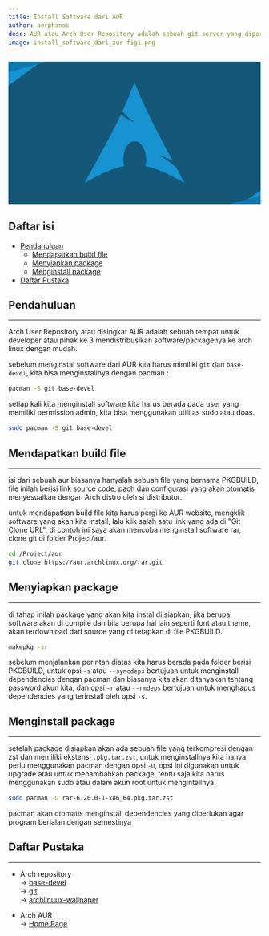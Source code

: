 ```yaml
---
title: Install Software dari AUR
author: aerphanas
desc: AUR atau Arch User Repository adalah sebuah git server yang diperuntukan untuk pengguna Arch linux untuk membagikan/mendistribusikan software mereka ke sesama pengguna.
image: install_software_dari_aur-fig1.png
---
```


![archlinux-wallpaper conference](/images/install_software_dari_aur-fig1.png "archlinux-wallpaper conference")

## Daftar isi

- [Pendahuluan](#pendahuluan)
  - [Mendapatkan build file](#mendapatkan-build-file)
  - [Menyiapkan package](#menyiapkan-package)
  - [Menginstall package](#menginstall-package)
- [Daftar Pustaka](#daftar-pustaka)

## Pendahuluan

---

Arch User Repository atau disingkat AUR adalah sebuah tempat untuk developer atau pihak ke 3 mendistribusikan software/packagenya ke arch linux dengan mudah.

sebelum menginstal software dari AUR kita harus mimiliki ```git``` dan ```base-devel```, kita bisa menginstallnya dengan pacman :

```sh
pacman -S git base-devel
```

setiap kali kita menginstall software kita harus berada pada user yang memiliki permission admin, kita bisa menggunakan utilitas sudo atau doas.

```sh
sudo pacman -S git base-devel
```

## Mendapatkan build file

---

isi dari sebuah aur biasanya hanyalah sebuah file yang bernama PKGBUILD, file inilah berisi link source code, pach dan configurasi yang akan otomatis menyesuaikan dengan Arch distro oleh si distributor.

untuk mendapatkan build file kita harus pergi ke AUR website, mengklik software yang akan kita install, lalu klik salah satu link yang ada di "Git Clone URL", di contoh ini saya akan mencoba menginstall software rar, clone git di folder Project/aur.

```sh
cd /Project/aur
git clone https://aur.archlinux.org/rar.git
```

## Menyiapkan package

---

di tahap inilah package yang akan kita instal di siapkan, jika berupa software akan di compile dan bila berupa hal lain seperti font atau theme, akan terdownload dari source yang di tetapkan di file PKGBUILD.

```sh
makepkg -sr
```

sebelum menjalankan perintah diatas kita harus berada pada folder berisi PKGBUILD, untuk opsi ```-s``` atau ```--syncdeps``` bertujuan untuk menginstall dependencies dengan pacman dan biasanya kita akan ditanyakan tentang password akun kita, dan opsi ```-r``` atau ```--rmdeps``` bertujuan untuk menghapus dependencies yang terinstall oleh opsi ```-s```.

## Menginstall package

---

setelah package disiapkan akan ada sebuah file yang terkompresi dengan zst dan memiliki ekstensi ```.pkg.tar.zst```, untuk menginstallnya kita hanya perlu menggunakan pacman dengan opsi ```-U```, opsi ini digunakan untuk upgrade atau untuk menambahkan package, tentu saja kita harus menggunakan sudo atau dalam akun root untuk mengintallnya.

```sh
sudo pacman -U rar-6.20.0-1-x86_64.pkg.tar.zst
```

pacman akan otomatis menginstall dependencies yang diperlukan agar program berjalan dengan semestinya

## Daftar Pustaka

---

- Arch repository  
→ [base-devel](https://archlinux.org/packages/core/any/base-devel/)  
→ [git](https://archlinux.org/packages/extra/x86_64/git/)  
→ [archlinuux-wallpaper](https://archlinux.org/packages/community/any/archlinux-wallpaper/)  

- Arch AUR  
→ [Home Page](https://aur.archlinux.org/)  
